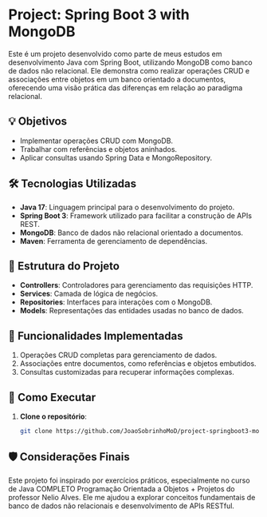 # Project: Spring Boot 3 with MongoDB

Este é um projeto desenvolvido como parte de meus estudos em desenvolvimento Java com Spring Boot, utilizando MongoDB como banco de dados não relacional. Ele demonstra como realizar operações CRUD e associações entre objetos em um banco orientado a documentos, oferecendo uma visão prática das diferenças em relação ao paradigma relacional.

## 💡 Objetivos
- Implementar operações CRUD com MongoDB.
- Trabalhar com referências e objetos aninhados.
- Aplicar consultas usando Spring Data e MongoRepository.

## 🛠️ Tecnologias Utilizadas
- **Java 17**: Linguagem principal para o desenvolvimento do projeto.
- **Spring Boot 3**: Framework utilizado para facilitar a construção de APIs REST.
- **MongoDB**: Banco de dados não relacional orientado a documentos.
- **Maven**: Ferramenta de gerenciamento de dependências.

## 📂 Estrutura do Projeto
- **Controllers**: Controladores para gerenciamento das requisições HTTP.
- **Services**: Camada de lógica de negócios.
- **Repositories**: Interfaces para interações com o MongoDB.
- **Models**: Representações das entidades usadas no banco de dados.

## 📝 Funcionalidades Implementadas
1. Operações CRUD completas para gerenciamento de dados.
2. Associações entre documentos, como referências e objetos embutidos.
3. Consultas customizadas para recuperar informações complexas.

## 🔗 Como Executar
1. **Clone o repositório**:
   ```bash
   git clone https://github.com/JoaoSobrinhoMoD/project-springboot3-mongodb.git

## 🛡️ Considerações Finais
Este projeto foi inspirado por exercícios práticos, especialmente no curso de Java COMPLETO Programação Orientada a Objetos + Projetos do professor Nelio Alves. Ele me ajudou a explorar conceitos fundamentais de banco de dados não relacionais e desenvolvimento de APIs RESTful.
